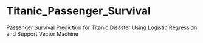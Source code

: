 # Titanic_Passenger_Survival
Passenger Survival Prediction for Titanic Disaster Using Logistic Regression and Support Vector Machine
